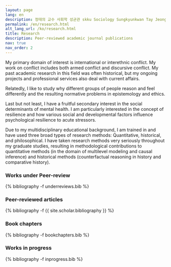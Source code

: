```yaml
---
layout: page
lang: en
description: 정태의 교수 사회학 성균관 skku Sociology Sungkyunkwan Tay Jeong
permalink: /en/research.html
alt_lang_url: /ko/research.html
title: Research
description: Peer-reviewed academic journal publications
nav: true
nav_order: 2
---
```

<!-- _pages/publications.md -->
My primary domain of interest is international or interethnic conflict. My work on conflict includes both armed conflict and discursive conflict. My past academic research in this field was often historical, but my ongoing projects and professional services also deal with current affairs.  

Relatedly, I like to study why different groups of people reason and feel differently and the resulting normative problems in epistemology and ethics.   

Last but not least, I have a fruitful secondary interest in the social determinants of mental health. I am particularly interested in the concept of resilience and how various social and developmental factors influence psychological resilience to acute stressors. 

Due to my multidisciplinary educational background, I am trained in and have used three broad types of research methods: Quantitative, historical, and philosophical. I have taken research methods very seriously throughout my graduate studies, resulting in methodological contributions to quantitative methods (in the domain of multilevel modeling and causal inference) and historical methods (counterfactual reasoning in history and comparative history).  

<h3>Works under Peer-review</h3>
<div class="publications">
{% bibliography -f underreviews.bib %}
</div>

<h3>Peer-reviewed articles</h3>
<div class="publications">
{% bibliography -f {{ site.scholar.bibliography }} %}
</div>

<h3>Book chapters</h3>
<div class="publications">
{% bibliography -f bookchapters.bib %}
</div>

<h3>Works in progress</h3>
<div class="publications">
{% bibliography -f inprogress.bib %}
</div>

